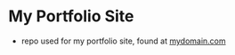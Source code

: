# My Portfolio Site

- repo used for my portfolio site, found at [mydomain.com](http://www.mydomain.com)
